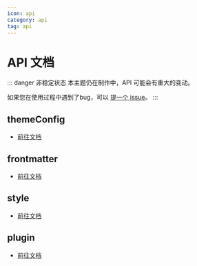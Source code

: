 ```yaml
---
icon: api
category: api
tag: api
---
```


# API 文档

::: danger 非稳定状态
本主题仍在制作中，API 可能会有重大的变动。

如果您在使用过程中遇到了bug，可以 [提一个 issue](https://github.com/Mister-Hope/vuepress-theme-hope/issues)。
:::

## themeConfig

- [前往文档](themeConfig.md)

## frontmatter

- [前往文档](page.md)

## style

- [前往文档](stylus.md)

## plugin

- [前往文档](plugin/readme.md)
